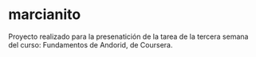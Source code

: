 # marcianito
Proyecto realizado para la presenatición de la tarea de la tercera semana del curso: Fundamentos de Andorid, de Coursera.
